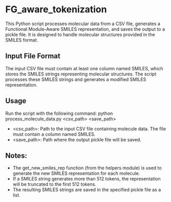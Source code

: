 # FG_aware_tokenization
This Python script processes molecular data from a CSV file, generates a Functional Module-Aware SMILES representation, and saves the output to a pickle file. It is designed to handle molecular structures provided in the SMILES format.

## Input File Format
The input CSV file must contain at least one column named SMILES, which stores the SMILES strings representing molecular structures. The script processes these SMILES strings and generates a modified SMILES representation.

## Usage
Run the script with the following command:
python process_molecule_data.py <csv_path> <save_path>
* <csv_path>: Path to the input CSV file containing molecule data. The file must contain a column named SMILES.
* <save_path>: Path where the output pickle file will be saved.
  
## Notes:
* The get_new_smiles_rep function (from the helpers module) is used to generate the new SMILES representation for each molecule.
* If a SMILES string generates more than 512 tokens, the representation will be truncated to the first 512 tokens.
* The resulting SMILES strings are saved in the specified pickle file as a list. 
